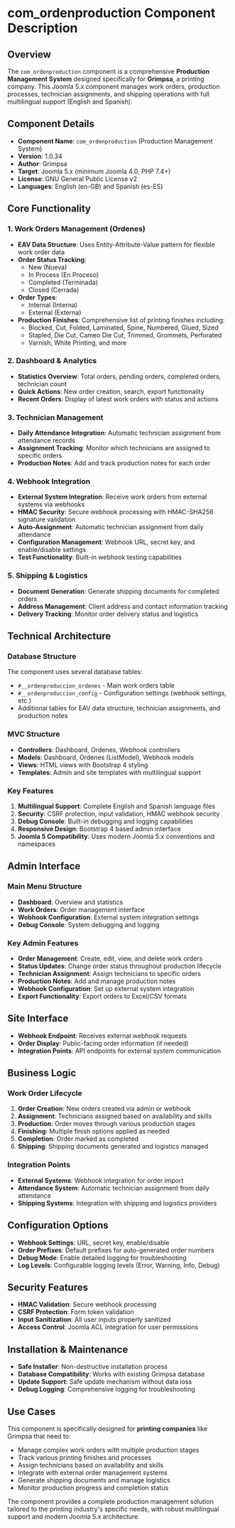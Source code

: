 # com_ordenproduction Component Description

## Overview
The `com_ordenproduction` component is a comprehensive **Production Management System** designed specifically for **Grimpsa**, a printing company. This Joomla 5.x component manages work orders, production processes, technician assignments, and shipping operations with full multilingual support (English and Spanish).

## Component Details
- **Component Name**: `com_ordenproduction` (Production Management System)
- **Version**: 1.0.34
- **Author**: Grimpsa
- **Target**: Joomla 5.x (minimum Joomla 4.0, PHP 7.4+)
- **License**: GNU General Public License v2
- **Languages**: English (en-GB) and Spanish (es-ES)

## Core Functionality

### 1. **Work Orders Management (Ordenes)**
- **EAV Data Structure**: Uses Entity-Attribute-Value pattern for flexible work order data
- **Order Status Tracking**: 
  - New (Nueva)
  - In Process (En Proceso) 
  - Completed (Terminada)
  - Closed (Cerrada)
- **Order Types**:
  - Internal (Interna)
  - External (Externa)
- **Production Finishes**: Comprehensive list of printing finishes including:
  - Blocked, Cut, Folded, Laminated, Spine, Numbered, Glued, Sized
  - Stapled, Die Cut, Cameo Die Cut, Trimmed, Grommets, Perforated
  - Varnish, White Printing, and more

### 2. **Dashboard & Analytics**
- **Statistics Overview**: Total orders, pending orders, completed orders, technician count
- **Quick Actions**: New order creation, search, export functionality
- **Recent Orders**: Display of latest work orders with status and actions

### 3. **Technician Management**
- **Daily Attendance Integration**: Automatic technician assignment from attendance records
- **Assignment Tracking**: Monitor which technicians are assigned to specific orders
- **Production Notes**: Add and track production notes for each order

### 4. **Webhook Integration**
- **External System Integration**: Receive work orders from external systems via webhooks
- **HMAC Security**: Secure webhook processing with HMAC-SHA256 signature validation
- **Auto-Assignment**: Automatic technician assignment from daily attendance
- **Configuration Management**: Webhook URL, secret key, and enable/disable settings
- **Test Functionality**: Built-in webhook testing capabilities

### 5. **Shipping & Logistics**
- **Document Generation**: Generate shipping documents for completed orders
- **Address Management**: Client address and contact information tracking
- **Delivery Tracking**: Monitor order delivery status and logistics

## Technical Architecture

### Database Structure
The component uses several database tables:
- `#__ordenproduccion_ordenes` - Main work orders table
- `#__ordenproduccion_config` - Configuration settings (webhook settings, etc.)
- Additional tables for EAV data structure, technician assignments, and production notes

### MVC Structure
- **Controllers**: Dashboard, Ordenes, Webhook controllers
- **Models**: Dashboard, Ordenes (ListModel), Webhook models
- **Views**: HTML views with Bootstrap 4 styling
- **Templates**: Admin and site templates with multilingual support

### Key Features
1. **Multilingual Support**: Complete English and Spanish language files
2. **Security**: CSRF protection, input validation, HMAC webhook security
3. **Debug Console**: Built-in debugging and logging capabilities
4. **Responsive Design**: Bootstrap 4 based admin interface
5. **Joomla 5 Compatibility**: Uses modern Joomla 5.x conventions and namespaces

## Admin Interface

### Main Menu Structure
- **Dashboard**: Overview and statistics
- **Work Orders**: Order management interface
- **Webhook Configuration**: External system integration settings
- **Debug Console**: System debugging and logging

### Key Admin Features
- **Order Management**: Create, edit, view, and delete work orders
- **Status Updates**: Change order status throughout production lifecycle
- **Technician Assignment**: Assign technicians to specific orders
- **Production Notes**: Add and manage production notes
- **Webhook Configuration**: Set up external system integration
- **Export Functionality**: Export orders to Excel/CSV formats

## Site Interface
- **Webhook Endpoint**: Receives external webhook requests
- **Order Display**: Public-facing order information (if needed)
- **Integration Points**: API endpoints for external system communication

## Business Logic

### Work Order Lifecycle
1. **Order Creation**: New orders created via admin or webhook
2. **Assignment**: Technicians assigned based on availability and skills
3. **Production**: Order moves through various production stages
4. **Finishing**: Multiple finish options applied as needed
5. **Completion**: Order marked as completed
6. **Shipping**: Shipping documents generated and logistics managed

### Integration Points
- **External Systems**: Webhook integration for order import
- **Attendance System**: Automatic technician assignment from daily attendance
- **Shipping Systems**: Integration with shipping and logistics providers

## Configuration Options
- **Webhook Settings**: URL, secret key, enable/disable
- **Order Prefixes**: Default prefixes for auto-generated order numbers
- **Debug Mode**: Enable detailed logging for troubleshooting
- **Log Levels**: Configurable logging levels (Error, Warning, Info, Debug)

## Security Features
- **HMAC Validation**: Secure webhook processing
- **CSRF Protection**: Form token validation
- **Input Sanitization**: All user inputs properly sanitized
- **Access Control**: Joomla ACL integration for user permissions

## Installation & Maintenance
- **Safe Installer**: Non-destructive installation process
- **Database Compatibility**: Works with existing Grimpsa database
- **Update Support**: Safe update mechanism without data loss
- **Debug Logging**: Comprehensive logging for troubleshooting

## Use Cases
This component is specifically designed for **printing companies** like Grimpsa that need to:
- Manage complex work orders with multiple production stages
- Track various printing finishes and processes
- Assign technicians based on availability and skills
- Integrate with external order management systems
- Generate shipping documents and manage logistics
- Monitor production progress and completion status

The component provides a complete production management solution tailored to the printing industry's specific needs, with robust multilingual support and modern Joomla 5.x architecture.
